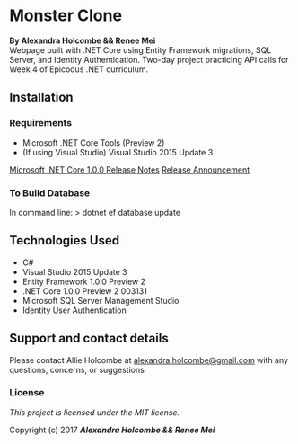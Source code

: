 Monster Clone
=========================

**By Alexandra Holcombe && Renee Mei**  
Webpage built with .NET Core using Entity Framework migrations, SQL Server, and Identity Authentication.  Two-day project practicing API calls for Week 4 of Epicodus .NET curriculum.

## Installation

### Requirements
* Microsoft .NET Core Tools (Preview 2)
* (If using Visual Studio) Visual Studio 2015 Update 3

[Microsoft .NET Core 1.0.0 Release Notes](https://github.com/dotnet/core/blob/master/release-notes/1.0/1.0.0.md)
[Release Announcement](https://blogs.msdn.microsoft.com/dotnet/2016/06/27/announcing-net-core-1-0/)

### To Build Database
In command line:
    > dotnet ef database update


## Technologies Used
* C#
* Visual Studio 2015 Update 3
* Entity Framework 1.0.0 Preview 2
* .NET Core 1.0.0 Preview 2 003131
* Microsoft SQL Server Management Studio
* Identity User Authentication

## Support and contact details
Please contact Allie Holcombe at alexandra.holcombe@gmail.com with any questions, concerns, or suggestions

### License

*This project is licensed under the MIT license.*

Copyright (c) 2017 **_Alexandra Holcombe && Renee Mei_**
